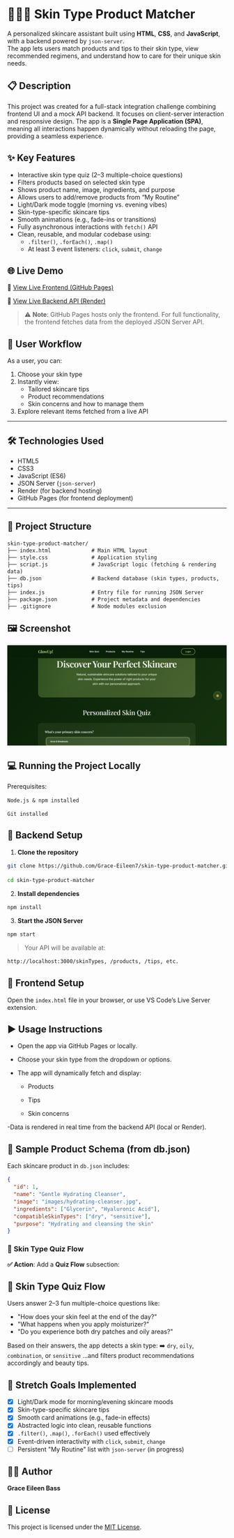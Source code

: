 # 💆🏾‍♀️ Skin Type Product Matcher

A personalized skincare assistant built using **HTML**, **CSS**, and **JavaScript**, with a backend powered by `json-server`.  
The app lets users match products and tips to their skin type, view recommended regimens, and understand how to care for their unique skin needs.

## 📋 Description

This project was created for a full-stack integration challenge combining frontend UI and a mock API backend. It focuses on client-server interaction and responsive design. The app is a **Single Page Application (SPA)**, meaning all interactions happen dynamically without reloading the page, providing a seamless experience.

## ✨ Key Features

- Interactive skin type quiz (2–3 multiple-choice questions)
- Filters products based on selected skin type
- Shows product name, image, ingredients, and purpose
- Allows users to add/remove products from “My Routine”
- Light/Dark mode toggle (morning vs. evening vibes)
- Skin-type-specific skincare tips
- Smooth animations (e.g., fade-ins or transitions)
- Fully asynchronous interactions with `fetch()` API
- Clean, reusable, and modular codebase using:
  - `.filter()`, `.forEach()`, `.map()`
  - At least 3 event listeners: `click`, `submit`, `change`

## 🌐 Live Demo

🔗 [View Live Frontend (GitHub Pages)](https://grace-eileen7.github.io/skin-type-product-matcher/)

🔗 [View Live Backend API (Render)](https://skin-type-product-matcher-json-api.onrender.com)

> ⚠️ **Note**: GitHub Pages hosts only the frontend. For full functionality, the frontend fetches data from the deployed JSON Server API.

## 🌿 User Workflow

As a user, you can:

1. Choose your skin type
2. Instantly view:
   - Tailored skincare tips
   - Product recommendations
   - Skin concerns and how to manage them
3. Explore relevant items fetched from a live API

---

## 🛠️ Technologies Used

- HTML5
- CSS3
- JavaScript (ES6)
- JSON Server (`json-server`)
- Render (for backend hosting)
- GitHub Pages (for frontend deployment)

---

## 📁 Project Structure

```plaintext
skin-type-product-matcher/
├── index.html             # Main HTML layout
├── style.css              # Application styling
├── script.js              # JavaScript logic (fetching & rendering data)
├── db.json                # Backend database (skin types, products, tips)
├── index.js               # Entry file for running JSON Server
├── package.json           # Project metadata and dependencies
├── .gitignore             # Node modules exclusion
```

## 🖼️ Screenshot

![Screenshot](./assets/Screenshot%202025-06-27%20061223.png)

## 💻 Running the Project Locally

Prerequisites:

`Node.js & npm installed`

`Git installed`

## 🔧 Backend Setup

1. **Clone the repository**

```bash
git clone https://github.com/Grace-Eileen7/skin-type-product-matcher.git

cd skin-type-product-matcher
```

2. **Install dependencies**

```bash
npm install
```

3. **Start the JSON Server**

```bash
npm start
```

> Your API will be available at:

```bash
http://localhost:3000/skinTypes, /products, /tips, etc.
```

## 🎨 Frontend Setup

Open the `index.html` file in your browser, or use VS Code’s Live Server extension.

## ▶️ Usage Instructions

- Open the app via GitHub Pages or locally.

- Choose your skin type from the dropdown or options.

- The app will dynamically fetch and display:

  - Products

  - Tips

  - Skin concerns

-Data is rendered in real time from the backend API (local or Render).

## 🧾 Sample Product Schema (from db.json)

Each skincare product in `db.json` includes:

```json
{
  "id": 1,
  "name": "Gentle Hydrating Cleanser",
  "image": "images/hydrating-cleanser.jpg",
  "ingredients": ["Glycerin", "Hyaluronic Acid"],
  "compatibleSkinTypes": ["dry", "sensitive"],
  "purpose": "Hydrating and cleansing the skin"
}
```

### 🔸 **Skin Type Quiz Flow**

**✅ Action**: Add a **Quiz Flow** subsection:

## 🧪 Skin Type Quiz Flow

Users answer 2–3 fun multiple-choice questions like:

- "How does your skin feel at the end of the day?"
- "What happens when you apply moisturizer?"
- "Do you experience both dry patches and oily areas?"

Based on their answers, the app detects a skin type:
➡️ `dry`, `oily`, `combination`, or `sensitive`
…and filters product recommendations accordingly and beauty tips.

## 🚀 Stretch Goals Implemented

- [x] Light/Dark mode for morning/evening skincare moods
- [x] Skin-type-specific skincare tips
- [x] Smooth card animations (e.g., fade-in effects)
- [x] Abstracted logic into clean, reusable functions
- [x] `.filter()`, `.map()`, `.forEach()` used effectively
- [x] Event-driven interactivity with `click`, `submit`, `change`
- [ ] Persistent "My Routine" list with `json-server` (in progress)

## 👩‍💻 Author

**Grace Eileen Bass**

## 📝 License

This project is licensed under the [MIT License](LICENSE).
